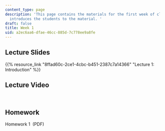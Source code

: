 ```yaml
---
content_type: page
description: 'This page contains the materials for the first week of class, which
  introduces the students to the material. '
draft: false
title: Week 1
uid: a2ec6aa6-dfae-46cc-885d-7c778ee9a8fe
---
```

## Lecture Slides

{{% resource_link "8ffad60c-2ce1-4cbc-b451-2387c7a14366" "Lecture 1: Introduction" %}}

## Lecture Video

 

## Homework

Homework 1  (PDF)